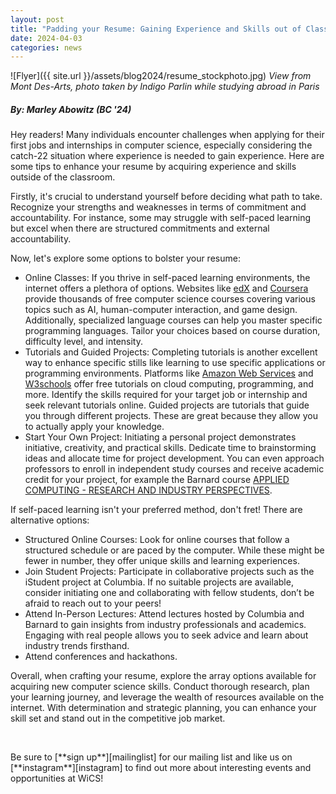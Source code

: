```yaml
---
layout: post
title: "Padding your Resume: Gaining Experience and Skills out of Class"
date: 2024-04-03
categories: news
---
```


![Flyer]({{ site.url }}/assets/blog2024/resume_stockphoto.jpg)
*View from Mont Des-Arts, photo taken by Indigo Parlin while studying abroad in Paris*
##### By: Marley Abowitz (BC '24)

Hey readers! Many individuals encounter challenges when applying for their first jobs and internships in computer science, especially considering the catch-22 situation where experience is needed to gain experience. Here are some tips to enhance your resume by acquiring experience and skills outside of the classroom.

Firstly, it's crucial to understand yourself before deciding what path to take. Recognize your strengths and weaknesses in terms of commitment and accountability. For instance, some may struggle with self-paced learning but excel when there are structured commitments and external accountability.

Now, let's explore some options to bolster your resume:
- Online Classes: If you thrive in self-paced learning environments, the internet offers a plethora of options. Websites like [edX](https://www.edx.org/search?q=computer+science) and [Coursera](https://www.coursera.org/search?query=computer%20science&utm_medium=sem&utm_source=gg&utm_campaign=B2C_NAMER__coursera_FTCOF_courseraplus_country-US-country-CA&campaignid=9777751587&adgroupid=100171642259&device=c&keyword=coursera%20%2B&matchtype=b&network=g&devicemodel=&adposition=&creativeid=442114125114&hide_mobile_promo=&gad_source=1&gclid=Cj0KCQjw-_mvBhDwARIsAA-Q0Q5Q7-0Hh4OZpT2C2ROK6d1rPO3w-jT6DBkHt2pgV7uepJPZMktVCEAaAmMmEALw_wcB) provide thousands of free computer science courses covering various topics such as AI, human-computer interaction, and game design. Additionally, specialized language courses can help you master specific programming languages. Tailor your choices based on course duration, difficulty level, and intensity.
- Tutorials and Guided Projects: Completing tutorials is another excellent way to enhance specific stills like learning to use specific applications or programming environments. Platforms like [Amazon Web Services](https://aws.amazon.com/training/digital/?gclid=Cj0KCQjw-_mvBhDwARIsAA-Q0Q5pGq7p0uCn79NHfkwakXRLlLUA8YKtemIrWTZFNP_z3ccLUOvbTzAaAteNEALw_wcB&trk=2a9d0a2f-a149-4474-bd9f-a5b91b48bb8d&sc_channel=ps&ef_id=Cj0KCQjw-_mvBhDwARIsAA-Q0Q5pGq7p0uCn79NHfkwakXRLlLUA8YKtemIrWTZFNP_z3ccLUOvbTzAaAteNEALw_wcB:G:s&s_kwcid=AL!4422!3!513156956046!p!!g!!aws%20tutorial!11363780052!110903151306) and [W3schools](https://www.w3schools.com/) offer free tutorials on cloud computing, programming, and more. Identify the skills required for your target job or internship and seek relevant tutorials online. Guided projects are tutorials that guide you through different projects. These are great because they allow you to actually apply your knowledge. 
- Start Your Own Project: Initiating a personal project demonstrates initiative, creativity, and practical skills. Dedicate time to brainstorming ideas and allocate time for project development. You can even approach professors to enroll in independent study courses and receive academic credit for your project, for example the Barnard course [APPLIED COMPUTING - RESEARCH AND INDUSTRY PERSPECTIVES](https://cs.barnard.edu/coms-bc3997-topics).

If self-paced learning isn't your preferred method, don't fret! There are alternative options:
- Structured Online Courses: Look for online courses that follow a structured schedule or are paced by the computer. While these might be fewer in number, they offer unique skills and learning experiences.
- Join Student Projects: Participate in collaborative projects such as the iStudent project at Columbia. If no suitable projects are available, consider initiating one and collaborating with fellow students, don’t be afraid to reach out to your peers!
- Attend In-Person Lectures: Attend lectures hosted by Columbia and Barnard to gain insights from industry professionals and academics. Engaging with real people allows you to seek advice and learn about industry trends firsthand.
- Attend conferences and hackathons.

Overall, when crafting your resume, explore the array options available for acquiring new computer science skills. Conduct thorough research, plan your learning journey, and leverage the wealth of resources available on the internet. With determination and strategic planning, you can enhance your skill set and stand out in the competitive job market.



<p>&nbsp;</p>
Be sure to [**sign up**][mailinglist] for our mailing list and like us on [**instagram**][instagram] to find out more about interesting events and opportunities at WiCS! 

[mailinglist]: https://listserv.cuit.columbia.edu/scripts/wa.exe?SUBED1=WICS&A=1
[instagram]:https://www.instagram.com/columbiawics/?utm_source=ig_web_button_share_sheet&igshid=OGQ5ZDc2ODk2ZA==